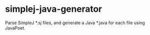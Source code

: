 # simplej-java-generator

Parse SimpleJ \*.sj files, and generate a Java \*.java for each file using JavaPoet.
